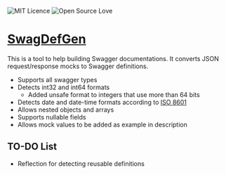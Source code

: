 ![MIT Licence](https://badges.frapsoft.com/os/mit/mit.svg?v=102)
![Open Source Love](https://badges.frapsoft.com/os/v1/open-source.png?v=103)

# [SwagDefGen](https://roger13.github.io/SwagDefGen)
This is a tool to help building Swagger documentations. It converts JSON request/response mocks to Swagger definitions.
* Supports all swagger types
* Detects int32 and int64 formats
  * Added unsafe format to integers that use more than 64 bits
* Detects date and date-time formats according to [ISO 8601](https://xml2rfc.tools.ietf.org/public/rfc/html/rfc3339.html#anchor14)
* Allows nested objects and arrays
* Supports nullable fields
* Allows mock values to be added as example in description

## TO-DO List
* Reflection for detecting reusable definitions
